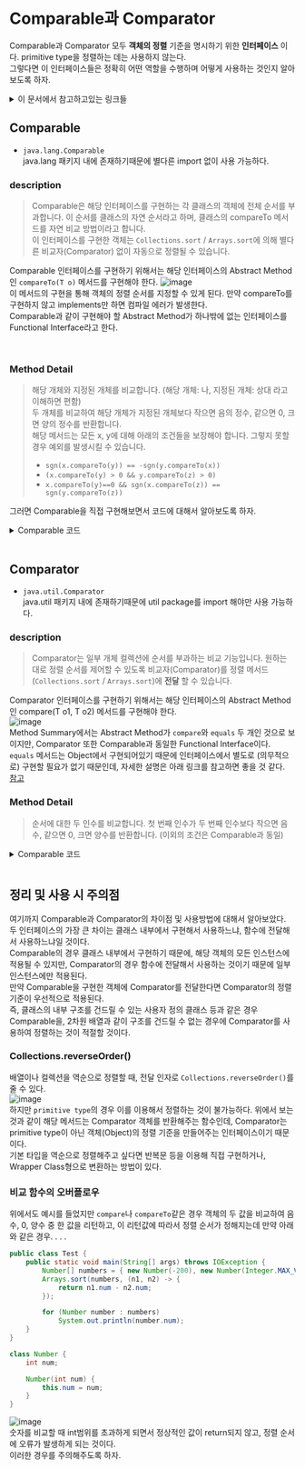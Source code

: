 # Comparable과 Comparator
Comparable과 Comparator 모두 **객체의 정렬** 기준을 명시하기 위한 **인터페이스** 이다. primitive type을 정렬하는 데는 사용하지 않는다.      
그렇다면 이 인터페이스들은 정확히 어떤 역할을 수행하며 어떻게 사용하는 것인지 알아보도록 하자.     

<details>
<summary>이 문서에서 참고하고있는 링크들</summary>
<div markdown="1">       
  
[Java8 API(영문)](https://docs.oracle.com/javase/8/docs/api/)       
[Java 2 Platform Standard Edition 5.0 API (한글번역)](http://cris.joongbu.ac.kr/course/java/api/index.html?help-doc.html/)       
  
</div>
</details>

## Comparable
- `java.lang.Comparable`       
java.lang 패키지 내에 존재하기때문에 별다른 import 없이 사용 가능하다.
### description
> Comparable은 해당 인터페이스를 구현하는 각 클래스의 객체에 전체 순서를 부과합니다. 이 순서를 클래스의 자연 순서라고 하며, 클래스의 compareTo 메서드를 자연 비교 방법이라고 합니다.     
> 이 인터페이스를 구현한 객체는 `Collections.sort` / `Arrays.sort`에 의해 별다른 비교자(Comparator) 없이 자동으로 정렬될 수 있습니다.   
     
Comparable 인터페이스를 구현하기 위해서는 해당 인터페이스의 Abstract Method인 `compareTo(T o)` 메서드를 구현해야 한다.
![image](https://user-images.githubusercontent.com/84266499/155008942-9a85f8ee-c21e-47e9-b74d-c88cbae0342a.png)        
이 메서드의 구현을 통해 객체의 정렬 순서를 지정할 수 있게 된다. 만약 compareTo를 구현하지 않고 implements만 하면 컴파일 에러가 발생한다.       
Comparable과 같이 구현해야 할 Abstract Method가 하나밖에 없는 인터페이스를 Functional Interface라고 한다.      
        
<br>

### Method Detail        
> 해당 개체와 지정된 개체를 비교합니다. (해당 개체: 나, 지정된 개체: 상대 라고 이해하면 편함)       
> 두 개체를 비교하여 해당 개체가 지정된 개체보다 작으면 음의 정수, 같으면 0, 크면 양의 정수를 반환합니다.               
> 해당 메서드는 모든 x, y에 대해 아래의 조건들을 보장해야 합니다. 그렇지 못할경우 예외를 발생시킬 수 있습니다.
> - `sgn(x.compareTo(y)) == -sgn(y.compareTo(x))`
> - `(x.compareTo(y) > 0 && y.compareTo(z) > 0) `
> - `x.compareTo(y)==0 && sgn(x.compareTo(z)) == sgn(y.compareTo(z))`

그러면 Comparable을 직접 구현해보면서 코드에 대해서 알아보도록 하자.      

<details>
<summary>Comparable 코드</summary>
<div markdown="1">       
   
학생 정보를 저장하기 위한 Student 클래스가 아래와 같이 정의되어있다고 하자.
````java
class Student {
	String stuNum;
	String name;
	int age;
	String major;

	Student(String stuNum, String name, int age, String major) {
		this.stuNum = stuNum;
		this.name = name;
		this.age = age;
		this.major = major;
	}
}
````   
                 
학생들의 정보를 보다 쉽게 다루기 위해서, `Student[] students`배열에 학생들의 정보를 저장하고 저장된 데이터를 학번 순으로 정렬하려고 한다.       
![image](https://user-images.githubusercontent.com/84266499/155011277-3c8583fb-502d-4021-9bf8-f631b43241c6.png)       
배열의 정렬을 위해서는 `Arrays.sort` 메서드를 이용할 수 있다.     
하지만 바로  `Arrays.sort(students)`라고 코드를 작성하면 다음과 같은 에러를 볼 수 있을 것이다.     
![image](https://user-images.githubusercontent.com/84266499/155011555-00abcc92-211d-4584-b968-795c18d217ef.png)        
주요 에러 메세지는 `java.lang.ClassCastException: class Student cannot be cast to class java.lang.Comparable`인데, `Arrays.sort`를 이용하여 해당 객체를 정렬하려고 할 때 컴파일러는 Comparable interface가 구현되어 있을 것이라고 예상하고 컴파일을 시키려고 하지만, 실제로 구현되어있지 않기 때문에 에러가 나는 것이다.      
에러 메세지만 봐도 Comparable로 Cast될 수 없다는 것을 볼 수 있다.(당연히도 Comparable이 구현되어있지 않기 때문)           
그러면 어떻게 정렬할까? Comparable을 구현해주면 된다. 예시로 나이를 기준으로 정렬해보도록 하자.

````java
class Student implements Comparable<Student> {
  // 클래스 내부 구조는 생략
  
  @Override
  public int compareTo(Student s) {
    return age - o.age;
  }
}
````          
해당 개체(this)의 나이가 지정된 개체(s)의 나이보다 클 때는 양수, 같을 때는 0, 작을 때는 음수를 반환하게 되면서 나이 순서대로 정렬이 가능하게 되는 것이다.      
![image](https://user-images.githubusercontent.com/84266499/155012591-5fd73eef-c01b-4b80-bad0-c2bd438196ed.png)        
       
나이가 같을 때는 이름으로 정렬하려고 한다면 다음과 같이 메서드 구조를 변경해주면 된다.         
````java
class Student implements Comparable<Student> {
  // 클래스 내부 구조는 생략
  
  @Override
  public int compareTo(Student s) {
    if(age == o.age)
      return name.compareTo(o.name);
    return age - o.age;
  }
}
````        
compareTo 메서드 내부에서 이름을 compareTo메서드로 비교하는 것이 보이는가?     
String 클래스에 오버라이딩된 compareTo로 비교하고 있는 것이다!

</div>
</details>
  
<br>
  
## Comparator
- `java.util.Comparator`       
java.util 패키지 내에 존재하기때문에 util package를 import 해야만 사용 가능하다.         
### description
> Comparator는 일부 개체 컬렉션에 순서를 부과하는 비교 기능입니다. 원하는 대로 정렬 순서를 제어할 수 있도록 비교자(Comparator)를 정렬 메서드(`Collections.sort` / `Arrays.sort`)에 **전달** 할 수 있습니다.            

Comparator 인터페이스를 구현하기 위해서는 해당 인터페이스의 Abstract Method인 compare(T o1, T o2) 메서드를 구현해야 한다.        
![image](https://user-images.githubusercontent.com/84266499/155013879-22816a67-78de-44c0-8438-5fcfe2394690.png)          
Method Summary에서는 Abstract Method가 `compare`와 `equals` 두 개인 것으로 보이지만, Comparator 또한 Comparable과 동일한 Functional Interface이다. `equals` 메서드는 Object에서 구현되어있기 때문에 인터페이스에서 별도로 (의무적으로) 구현할 필요가 없기 때문인데, 자세한 설명은 아래 링크를 참고하면 좋을 것 같다.       
[참고 ](https://stackoverflow.com/questions/43616649/how-can-comparator-be-a-functional-interface-when-it-has-two-abstract-methods/43616692)      

### Method Detail        
> 순서에 대한 두 인수를 비교합니다. 첫 번째 인수가 두 번째 인수보다 작으면 음수, 같으면 0, 크면 양수를 반환합니다. (이외의 조건은 Comparable과 동일)


<details>
<summary>Comparable 코드</summary>
<div markdown="1">       
   
Comparable에서 이용했던 Student 클래스를 이용하도록 하자. (Comparable 인터페이스는 구현되지 않은 상태)          
Comparator를 이용해서 정렬을 하기 위해서는 Comparator 객체를 `Collections.sort` / `Arrays.sort` 메서드의 매개변수로 전달해주어야 한다.

![image](https://user-images.githubusercontent.com/84266499/155014731-71156841-3bd5-4883-bfee-3d1a34a9b9ce.png)    
![image](https://user-images.githubusercontent.com/84266499/155014800-e9ed036d-2a74-4cc1-9917-60afd458b2bf.png)      

Comparator를 매개변수로 전달하는 방법으로는 두 가지가 있다.
### Comparator를 implements하는 객체를 생성해서 해당 객체를 전달하는 방식           
아래와 같이 omparator를 implements하는 객체를 만들어준다. 역시나 Abstract Method인 compare을 구현하지 않으면 컴파일 에러가 발생한다.     
객체 정렬 기준은 학번을 기준으로 해 보았다.    
````java
class StudentComparator implements Comparator<Student> {
	@Override
	public int compare(Student s1, Student s2) {
		return s1.stuNum.compareTo(s2.stuNum);
	}
}
````  	
이렇게 구현한 StudentComparator 객체를 만들어서 전달해주면 된다.      
````java
StudentComparator sc = new StudentComparator();
Arrays.sort(students, sc);
````     
![image](https://user-images.githubusercontent.com/84266499/155015307-d6ac6f8f-d43c-4306-b9c4-26c329e8fbaa.png)          
익명 객체로도 전달이 가능하다.     
````java
Arrays.sort(students, new StudentComparator());
````    
	

### 익명 Comparator 객체를 매개변수로 바로 구현하는 방식           
만약 해당 객체에서 한 번의 정렬만 일어나고 있는 상황이라면, 굳이 외부에서 Comparator 객체를 따로 만들어줄 필요 없이, 다음과 같이 익명 객체로 사용할 수 있다.      
````java
Arrays.sort(students, new Comparator<Student>() {
	@Override
	public int compare(Student s1, Student s2) {
		return s1.stuNum.compareTo(s2.stuNum);
	}
});
````     
또한, 람다식으로도 구현 가능하다.
````java
Arrays.sort(students, (s1, s2) -> {
	return s1.stuNum.compareTo(s2.stuNum);
});
```` 
</div>
</details>

     
<br>
	
## 정리 및 사용 시 주의점
여기까지 Comparable과 Comparator의 차이점 및 사용방법에 대해서 알아보았다.      
두 인터페이스의 가장 큰 차이는 클래스 내부에서 구현해서 사용하느냐, 함수에 전달해서 사용하느냐일 것이다.    
Comparable의 경우 클래스 내부에서 구현하기 때문에, 해당 객체의 모든 인스턴스에 적용될 수 있지만, Comparator의 경우 함수에 전달해서 사용하는 것이기 때문에 일부 인스턴스에만 적용된다.       
만약 Comparable을 구현한 객체에 Comparator를 전달한다면 Comparator의 정렬 기준이 우선적으로 적용된다.       
즉, 클래스의 내부 구조를 건드릴 수 있는 사용자 정의 클래스 등과 같은 경우 Comparable을, 2차원 배열과 같이 구조를 건드릴 수 없는 경우에 Comparator를 사용하여 정렬하는 것이 적절할 것이다.

### Collections.reverseOrder()
배열이나 컬렉션을 역순으로 정렬할 때, 전달 인자로 `Collections.reverseOrder()`를 줄 수 있다.      
![image](https://user-images.githubusercontent.com/84266499/155016186-a189be6e-da61-446e-96db-6952c4fe412c.png)        
하지만 `primitive type`의 경우 이를 이용해서 정렬하는 것이 불가능하다. 위에서 보는 것과 같이 해당 메서드는 Comparator 객체를 반환해주는 함수인데, Comparator는 primitive type이 아닌 객체(Object)의 정렬 기준을 만들어주는 인터페이스이기 때문이다.       
기본 타입을 역순으로 정렬해주고 싶다면 반복문 등을 이용해 직접 구현하거나, Wrapper Class형으로 변환하는 방법이 있다.     
       
### 비교 함수의 오버플로우
위에서도 예시를 들었지만 `compare`나 `compareTo`같은 경우 객체의 두 값을 비교하여 음수, 0, 양수 중 한 값을 리턴하고, 이 리턴값에 따라서 정렬 순서가 정해지는데 만약 아래와 같은 경우. . . . 
````java
public class Test {
	public static void main(String[] args) throws IOException {
		Number[] numbers = { new Number(-200), new Number(Integer.MAX_VALUE), new Number(3), new Number(1000) };
		Arrays.sort(numbers, (n1, n2) -> {
			return n1.num - n2.num;
		});

		for (Number number : numbers)
			System.out.println(number.num);
	}
}

class Number {
	int num;

	Number(int num) {
		this.num = num;
	}
}
````       
![image](https://user-images.githubusercontent.com/84266499/155016928-fd2717c5-8441-41c1-a556-839bb37a57e6.png)        
숫자를 비교할 때 int범위를 초과하게 되면서 정상적인 값이 return되지 않고, 정렬 순서에 오류가 발생하게 되는 것이다.      
이러한 경우를 주의해주도록 하자.
